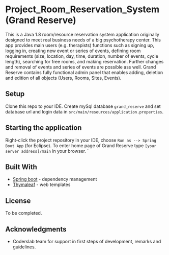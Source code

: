 # Project_Room_Reservation_System (Grand Reserve)

This is a Java 1.8  room/resource reservation system application originally designed to meet real business needs of a big psychotherapy center.
This app provides main users (e.g. therapists) functions such as signing up, logging in, creating new event or series of events,
defining room requirements (size, location, day, time, duration, number of events, cycle length), searching for free rooms,
and making reservation. Further changes and removal of events and series of events are possible ass well.
Grand Reserve contains fully functional admin panel that enables adding, deletion and edition of all objects (Users, Rooms, Sites, Events). 

## Setup

Clone this repo to your IDE.
Create mySql database `grand_reserve` and set database url and login data in `src/main/resources/application.properties`.

## Starting the application

Right-click the project repository in your IDE, choose `Run as --> Spring Boot App` (for Eclipse).
To enter home page of Grand Reserve type `[your server address]/main` in your browser.  ` 

## Built With

* [Spring boot](https://projects.spring.io/spring-boot/) - dependency management
* [Thymaleaf](http://www.thymeleaf.org/) - web templates

## License

To be completed.

## Acknowledgments

* Coderslab team for support in first steps of development, remarks and guidelines.
